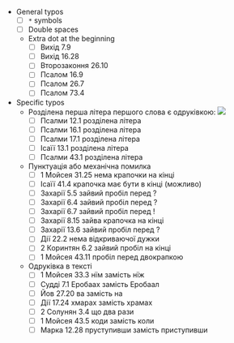 - General typos 
  - [ ] `*` symbols 
  - [ ] Double spaces 
  - Extra dot at the beginning 
    - [ ] Вихід 7.9
    - [ ] Вихід 16.28
    - [ ] Второзаконня 26.10
    - [ ] Псалом 16.9
    - [ ] Псалом 26.7
    - [ ] Псалом 73.4
- Specific typos 
  - Розділена перша літера першого слова є одруківкою: ![](https://lh3.googleusercontent.com/pw/AP1GczNjNytYdmcklLcxpyY_t3iuEeE568U_KXVShcmvDYaz2bxaJOqph3UOBwJuDZNOrhkWd9GJN08Vh2-hx6iRbniBVtG9obZEM5nsAjpDRaD1AzOlW16zLx80BXgWim1hwfZrYCvlX-hXwZkXZcOVh1sUEQ=w885-h1288-s-no?authuser=0)
    - [ ] Псалми 12.1 розділена літера
    - [ ] Псалми 16.1 розділена літера
    - [ ] Псалми 17.1 розділена літера
    - [ ] Ісаїї 13.1 розділена літера
    - [ ] Псалми 43.1 розділена літера 
  - Пунктуація або механічна помилка 
    - [ ] 1 Мойсея 31.25 нема крапочки на кінці
    - [ ] Ісаїї 41.4 крапочка має бути в кінці (можливо)
    - [ ] Захарії 5.5 зайвий пробіл перед ?
    - [ ] Захарії 6.4 зайвий пробіл перед ?
    - [ ] Захарії 6.7 зайвий пробіл перед !
    - [ ] Захарії 8.15 зайва крапочка на кінці
    - [ ] Захарії 13.6 зайвий пробіл перед ?
    - [ ] Дії 22.2 нема відкриваючої дужки
    - [ ] 2 Коринтян 6.2 зайвий пробіл на кінці
    - [ ] 1 Мойсея 43.11 пробіл перед двокрапкою 
  - Одруківка в тексті
    - [ ] 1 Мойсея 33.3 нїм замість нїж 
    - [ ] Судді 7.1 Еробаах замість Еробаал 
    - [ ] Йов 27.20 ва замість на
    - [ ] Дії 17.24 хмарах замість храмах
    - [ ] 2 Солунян 3.4 що два рази
    - [ ] 1 Мойсея 43.5 коди замість коли 
    - [ ] Марка 12.28 пруступивши замість приступивши 